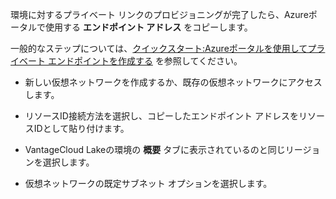 環境に対するプライベート リンクのプロビジョニングが完了したら、Azureポータルで使用する **エンドポイント アドレス** をコピーします。

一般的なステップについては、[クイックスタート:Azureポータルを使用してプライベート エンドポイントを作成する](https://learn.microsoft.com/en-us/azure/private-link/create-private-endpoint-portal?tabs=dynamic-ip) を参照してください。

-   新しい仮想ネットワークを作成するか、既存の仮想ネットワークにアクセスします。

-   リソースID接続方法を選択し、コピーしたエンドポイント アドレスをリソースIDとして貼り付けます。

-   VantageCloud Lakeの環境の **概要** タブに表示されているのと同じリージョンを選択します。

-   仮想ネットワークの既定サブネット オプションを選択します。
